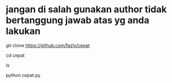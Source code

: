 # jangan di salah gunakan author tidak bertanggung jawab atas yg anda lakukan 

git clone https://github.com/fazly/cepat

cd cepat

ls

python cepat.py
